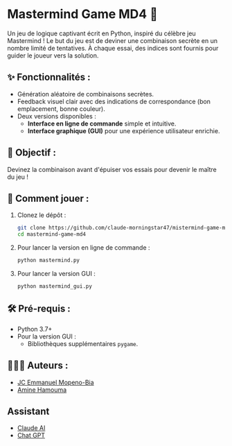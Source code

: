 # Mastermind Game MD4 🧩

Un jeu de logique captivant écrit en Python, inspiré du célèbre jeu Mastermind ! Le but du jeu est de deviner une combinaison secrète en un nombre limité de tentatives. À chaque essai, des indices sont fournis pour guider le joueur vers la solution.

## ✨ Fonctionnalités :

- Génération aléatoire de combinaisons secrètes.
- Feedback visuel clair avec des indications de correspondance (bon emplacement, bonne couleur).
- Deux versions disponibles :
  - **Interface en ligne de commande** simple et intuitive.
  - **Interface graphique (GUI)** pour une expérience utilisateur enrichie.

## 🎯 Objectif :

Devinez la combinaison avant d'épuiser vos essais pour devenir le maître du jeu !

## 🚀 Comment jouer :

1. Clonez le dépôt :
   ```bash
   git clone https://github.com/claude-morningstar47/mistermind-game-md4.git
   cd mastermind-game-md4
   ```
2. Pour lancer la version en ligne de commande :
   ```bash
   python mastermind.py
   ```
3. Pour lancer la version GUI :
   ```bash
   python mastermind_gui.py
   ```

## 🛠️ Pré-requis :

- Python 3.7+
- Pour la version GUI :
  - Bibliothèques supplémentaires `pygame`.

## 👨‍👩‍👦 Auteurs :

- [JC Emmanuel Mopeno-Bia](https://github.com/claude-morningstar47)
- [Amine Hamouma](https://github.com/HamoumaAmine)

## Assistant

- [Claude AI](https://claude.ai/)
- [Chat GPT](https://chatgpt.com/)
